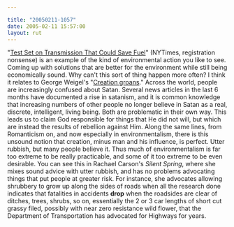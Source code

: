 ```yaml
---

title: "20050211-1057"
date: 2005-02-11 15:57:00
layout: rut
---
```


"<a href="http://www.nytimes.com/2005/02/10/business/10auto.html?ex=1265864400&en=31fc593620f00192&ei=5088&partner=rssnyt">Test
Set on Transmission That Could Save Fuel</a>" (NYTimes, registration
nonsense) is an example of the kind of environmental action you like
to see.  Coming up with solutions that are better for the environment
while still being economically sound.  Why can't this sort of
thing happen more often?  I think it relates to George Weigel's "<a href="http://www.archden.org/dcr/news.php?e=116&s=3&a=2678">Creation
groans</a>."  Across the world, people are increasingly confused
about Satan.  Several news articles in the last 6 months have
documented a rise in satanism, and it is common knowledge that
increasing numbers of other people no longer believe in Satan as a
real, discrete, intelligent, living being.  Both are problematic in
their own way.  This leads us to claim God responsible for things
that He did not will, but which are instead the results of rebellion
against Him.  Along the same lines, from Romanticism on, and now
especially in environmentalism, there is this unsound notion that
creation, minus man and his influence, is perfect.  Utter rubbish,
but many people believe it.  Thus much of environmentalism is far
too extreme to be really practicable, and some of it too extreme to
be even desirable.  You can see this in Rachael Carson's <em>Silent
Spring</em>, where she mixes sound advice with utter rubbish, and
has no problems advocating things that put people at greater risk.
For instance, she advocates allowing shrubbery to grow up along the
sides of roads when all the research done indicates that fatalities
in accidents <strong>drop</strong> when the roadsides are clear of
ditches, trees, shrubs, so on, essentially the 2 or 3 car lengths
of short cut grassy filed, possibly with near zero resistance wild
flower, that the Department of Transportation has advocated for
Highways for years.

